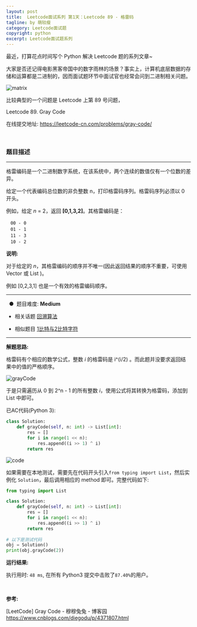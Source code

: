 ```yaml
---
layout: post
title:  Leetcode面试系列 第1天：Leetcode 89 - 格雷码
tagline: by 萌较瘦
category: Leetcode面试题
copyright: python
excerpt: Leetcode面试题系列
---
```


最近，打算花点时间写个 Python 解决 Leetcode 题的系列文章~

大家是否还记得电影黑客帝国中的数字雨林的场景？事实上，计算机底层数据的存储和运算都是二进制的，因而面试题环节中面试官也经常会问到二进制相关问题。

![matrix](http://www.justdopython.com/assets/images/2019/python/matrix-01.gif)


比较典型的一个问题是 Leetcode 上第 89 号问题，

Leetcode 89. Gray Code

在线提交地址: <https://leetcode-cn.com/problems/gray-code/>
<!--more-->

<br>

### 题目描述

------

   格雷编码是一个二进制数字系统，在该系统中，两个连续的数值仅有一个位数的差异。

   给定一个代表编码总位数的非负整数 n，打印格雷码序列。格雷码序列必须以 0 开头。

   例如，给定 *n* = 2，返回 **[0,1,3,2]**。其格雷编码是：
```
　00 - 0
　01 - 1
　11 - 3
　10 - 2
```

 

  **说明:**

   对于给定的 *n*，其格雷编码的顺序并不唯一(因此返回结果的顺序不重要，可使用 Vector 或 List )。

   例如 [0,2,3,1] 也是一个有效的格雷编码顺序。

------
&nbsp; ● &nbsp;题目难度:  **Medium**

   - 相关话题 [回溯算法](https://leetcode-cn.com/tag/backtracking)

   - 相似题目 [1比特与2比特字符](https://leetcode-cn.com/problems/1-bit-and-2-bit-characters)

------



**解题思路:**

格雷码有个相应的数学公式，整数 *i*  的格雷码是 i^(i/2) 。而此题并没要求返回结果中的值的严格顺序。

![grayCode](http://www.justdopython.com/assets/images/2019/python/grayCode.png)

于是只需遍历从 0 到 2^n - 1 的所有整数 *i*，使用公式将其转换为格雷码，添加到 List 中即可。


已AC代码(Python 3):

```python
class Solution:
    def grayCode(self, n: int) -> List[int]:
        res = [] 
        for i in range(1 << n): 
            res.append((i >> 1) ^ i) 
        return res
```



![code](http://www.justdopython.com/assets/images/2019/python/leetcode89-code.jpg)



如果需要在本地测试，需要先在代码开头引入`from typing import List`，然后实例化 `Solution`，最后调用相应的 method 即可。完整代码如下:

```python
from typing import List

class Solution:
    def grayCode(self, n: int) -> List[int]:
        res = [] 
        for i in range(1 << n): 
            res.append((i >> 1) ^ i) 
        return res
        
# 以下是测试代码
obj = Solution()
print(obj.grayCode(2))
```



**运行结果:**

执行用时: `48 ms`, 在所有 Python3 提交中击败了`87.40%`的用户。

<br>

**参考:**

[LeetCode] Gray Code - 穆穆兔兔 - 博客园
<https://www.cnblogs.com/diegodu/p/4371807.html>
